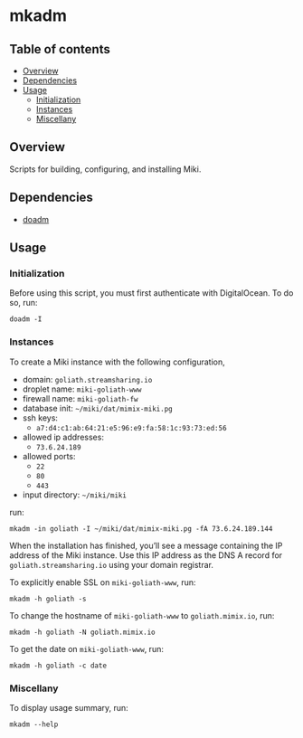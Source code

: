 mkadm
=====


<a name="toc">Table of contents</a>
-----------------------------------

- [Overview](#overview)
- [Dependencies](#dependencies)
- [Usage](#usage)
  + [Initialization](#init)
  + [Instances](#instances)
  + [Miscellany](#miscellany)


<a name="overview">Overview</a>
-------------------------------

Scripts for building, configuring, and installing Miki.


<a name="dependencies">Dependencies</a>
---------------------------------------

- [doadm](https://github.com/themimixcompany/doadm)


<a name="usage">Usage</a>
-------------------------

### <a name="init">Initialization</a>

Before using this script, you must first authenticate with DigitalOcean. To do so, run:

    doadm -I


### <a name="instances">Instances</a>

To create a Miki instance with the following configuration,

- domain: `goliath.streamsharing.io`
- droplet name: `miki-goliath-www`
- firewall name: `miki-goliath-fw`
- database init: `~/miki/dat/mimix-miki.pg`
- ssh keys:
  - `a7:d4:c1:ab:64:21:e5:96:e9:fa:58:1c:93:73:ed:56`
- allowed ip addresses:
  - `73.6.24.189`
- allowed ports:
  - `22`
  - `80`
  - `443`
- input directory: `~/miki/miki`

run:

```
mkadm -in goliath -I ~/miki/dat/mimix-miki.pg -fA 73.6.24.189.144
```

When the installation has finished, you’ll see a message containing the IP address of the Miki instance. Use this IP address as the DNS A record for `goliath.streamsharing.io` using your domain registrar.

To explicitly enable SSL on `miki-goliath-www`, run:

```
mkadm -h goliath -s
```

To change the hostname of `miki-goliath-www` to `goliath.mimix.io`, run:

```
mkadm -h goliath -N goliath.mimix.io
```

To get the date on `miki-goliath-www`, run:

```
mkadm -h goliath -c date
```


### <a name="miscellany">Miscellany</a>

To display usage summary, run:

    mkadm --help
